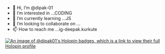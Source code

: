 - 👋 Hi, I’m @dipak-01
- 👀 I’m interested in ...CODING    
- 🌱 I’m currently learning ...JS
- 💞️ I’m looking to collaborate on ...
- 📫 How to reach me ...ig-deepak.kurkute
  
[![An image of @dipak01's Holopin badges, which is a link to view their full Holopin profile](https://holopin.me/dipak01)](https://holopin.io/@dipak01)
<!---
dipak-01/dipak-01 is a ✨ special ✨ repository because its `README.md` (this file) appears on your GitHub profile.
You can click the Preview link to take a look at your changes.
--->
